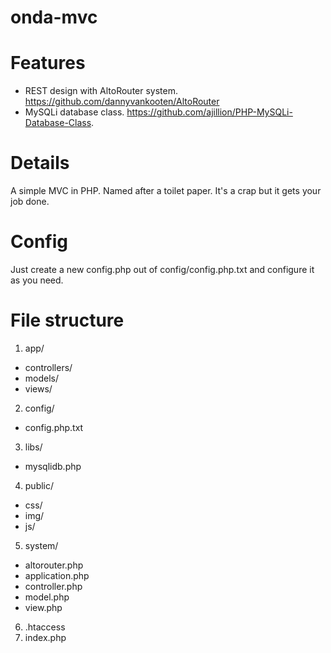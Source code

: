 onda-mvc
========

# Features

 - REST design with AltoRouter system. https://github.com/dannyvankooten/AltoRouter
 - MySQLi database class. https://github.com/ajillion/PHP-MySQLi-Database-Class.

# Details

A simple MVC in PHP. Named after a toilet paper. It's a crap but it gets your job done.

# Config
Just create a new config.php out of config/config.php.txt and configure it as you need.

# File structure


1. app/
 - controllers/
 - models/
 - views/
2. config/
 - config.php.txt
3. libs/
 - mysqlidb.php
4. public/
 - css/
 - img/
 - js/
5. system/
 - altorouter.php
 - application.php
 - controller.php
 - model.php
 - view.php
6. .htaccess
7. index.php
